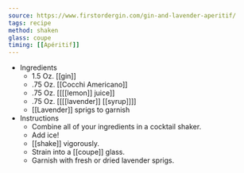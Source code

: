 ```yaml
---
source: https://www.firstordergin.com/gin-and-lavender-aperitif/
tags: recipe
method: shaken
glass: coupe
timing: [[Apéritif]]
---
```


- Ingredients
	- 1.5 Oz. [[gin]]
	- .75 Oz. [[Cocchi Americano]]
	- .75 Oz. [[[[lemon]] juice]]
	- .75 Oz. [[[[lavender]] [[syrup]]]]
	- [[Lavender]] sprigs to garnish
- Instructions
	- Combine all of your ingredients in a cocktail shaker.
	- Add ice!
	- [[shake]] vigorously.
	- Strain into a [[coupe]] glass.
	- Garnish with fresh or dried lavender sprigs.